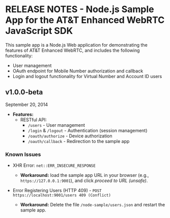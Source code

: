 # RELEASE NOTES - Node.js Sample App for the AT&T Enhanced WebRTC JavaScript SDK

This sample app is a Node.js Web application for demonstrating the features of AT&T Enhanced WebRTC, and includes the following functionality:
  * User management
  * OAuth endpoint for Mobile Number authorization and callback
  * Login and logout functionality for Virtual Number and Account ID users

## v1.0.0-beta
September 20, 2014

* **Features:**
  * RESTful API:
    * `/users` - User management
    * `/login` & `/logout` - Authentication (session management)
    * `/oauth/authorize` - Device authorization
    * `/oauth/callback` - Redirection to the sample app

### Known Issues

* XHR Error: `net::ERR_INSECURE_RESPONSE`
  * **Workaround:** load the sample app URL in your browser (e.g., `https://127.0.0.1:9001`), and click _proceed to URL (unsafe)_.

* Error Registering Users (HTTP 409) - `POST https://localhost:9001/users 409 (Conflict)`
  * **Workaround:** Delete the file `/node-sample/users.json` and restart the sample app.
